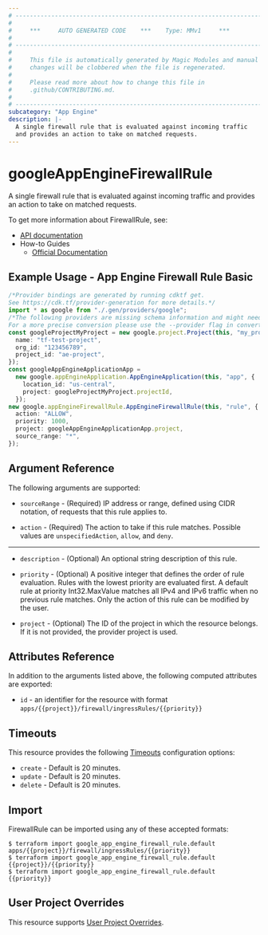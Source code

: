```yaml
---
# ----------------------------------------------------------------------------
#
#     ***     AUTO GENERATED CODE    ***    Type: MMv1     ***
#
# ----------------------------------------------------------------------------
#
#     This file is automatically generated by Magic Modules and manual
#     changes will be clobbered when the file is regenerated.
#
#     Please read more about how to change this file in
#     .github/CONTRIBUTING.md.
#
# ----------------------------------------------------------------------------
subcategory: "App Engine"
description: |-
  A single firewall rule that is evaluated against incoming traffic
  and provides an action to take on matched requests.
---
```


# googleAppEngineFirewallRule

A single firewall rule that is evaluated against incoming traffic
and provides an action to take on matched requests.

To get more information about FirewallRule, see:

* [API documentation](https://cloud.google.com/appengine/docs/admin-api/reference/rest/v1/apps.firewall.ingressRules)
* How-to Guides
  * [Official Documentation](https://cloud.google.com/appengine/docs/standard/python/creating-firewalls#creating_firewall_rules)

## Example Usage - App Engine Firewall Rule Basic

```typescript
/*Provider bindings are generated by running cdktf get.
See https://cdk.tf/provider-generation for more details.*/
import * as google from "./.gen/providers/google";
/*The following providers are missing schema information and might need manual adjustments to synthesize correctly: google.
For a more precise conversion please use the --provider flag in convert.*/
const googleProjectMyProject = new google.project.Project(this, "my_project", {
  name: "tf-test-project",
  org_id: "123456789",
  project_id: "ae-project",
});
const googleAppEngineApplicationApp =
  new google.appEngineApplication.AppEngineApplication(this, "app", {
    location_id: "us-central",
    project: googleProjectMyProject.projectId,
  });
new google.appEngineFirewallRule.AppEngineFirewallRule(this, "rule", {
  action: "ALLOW",
  priority: 1000,
  project: googleAppEngineApplicationApp.project,
  source_range: "*",
});

```

## Argument Reference

The following arguments are supported:

*   `sourceRange` -
    (Required)
    IP address or range, defined using CIDR notation, of requests that this rule applies to.

*   `action` -
    (Required)
    The action to take if this rule matches.
    Possible values are `unspecifiedAction`, `allow`, and `deny`.

***

*   `description` -
    (Optional)
    An optional string description of this rule.

*   `priority` -
    (Optional)
    A positive integer that defines the order of rule evaluation.
    Rules with the lowest priority are evaluated first.
    A default rule at priority Int32.MaxValue matches all IPv4 and
    IPv6 traffic when no previous rule matches. Only the action of
    this rule can be modified by the user.

*   `project` - (Optional) The ID of the project in which the resource belongs.
    If it is not provided, the provider project is used.

## Attributes Reference

In addition to the arguments listed above, the following computed attributes are exported:

* `id` - an identifier for the resource with format `apps/{{project}}/firewall/ingressRules/{{priority}}`

## Timeouts

This resource provides the following
[Timeouts](https://developer.hashicorp.com/terraform/plugin/sdkv2/resources/retries-and-customizable-timeouts) configuration options:

* `create` - Default is 20 minutes.
* `update` - Default is 20 minutes.
* `delete` - Default is 20 minutes.

## Import

FirewallRule can be imported using any of these accepted formats:

```console
$ terraform import google_app_engine_firewall_rule.default apps/{{project}}/firewall/ingressRules/{{priority}}
$ terraform import google_app_engine_firewall_rule.default {{project}}/{{priority}}
$ terraform import google_app_engine_firewall_rule.default {{priority}}
```

## User Project Overrides

This resource supports [User Project Overrides](https://registry.terraform.io/providers/hashicorp/google/latest/docs/guides/provider_reference#user_project_override).
